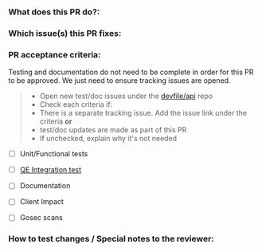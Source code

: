 ### What does this PR do?:
<!-- _Summarize the changes_ -->

### Which issue(s) this PR fixes:
<!-- _Link to github issue(s)_ -->

### PR acceptance criteria:
Testing and documentation do not need to be complete in order for this PR to be approved. We just need to ensure tracking issues are opened.

> - Open new test/doc issues under the [devfile/api](https://github.com/devfile/api/issues) repo
> - Check each criteria if:
>  - There is a separate tracking issue. Add the issue link under the criteria
>  **or**
>  - test/doc updates are made as part of this PR
> -  If unchecked, explain why it's not needed


- [ ] Unit/Functional tests

  <!-- _These are run as part of the PR workflow, ensure they are updated_ -->

- [ ] [QE Integration test](https://github.com/devfile/integration-tests) 

  <!--  _Do we need to verify integration with ODO and Openshift console?_ -->

- [ ] Documentation 

   <!-- _This includes product docs and READMEs._ -->

- [ ] Client Impact

  <!-- _Do we have anything that can break our clients?  If so, open a notifying issue_ -->

- [ ] Gosec scans
  <!-- _Review scan results from the PR.  Fix all MEDIUM and higher findings and/or annotate a finding per gosec instructions: https://github.com/securego/gosec#annotating-code to address why a finding is not a security issue_-->


### How to test changes / Special notes to the reviewer:
